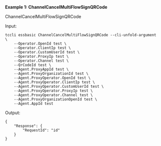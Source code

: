 **Example 1: ChannelCancelMultiFlowSignQRCode**

ChannelCancelMultiFlowSignQRCode

Input: 

```
tccli essbasic ChannelCancelMultiFlowSignQRCode --cli-unfold-argument  \
    --Operator.OpenId test \
    --Operator.ClientIp test \
    --Operator.CustomUserId test \
    --Operator.ProxyIp test \
    --Operator.Channel test \
    --QrCodeId test \
    --Agent.ProxyAppId test \
    --Agent.ProxyOrganizationId test \
    --Agent.ProxyOperator.OpenId test \
    --Agent.ProxyOperator.ClientIp test \
    --Agent.ProxyOperator.CustomUserId test \
    --Agent.ProxyOperator.ProxyIp test \
    --Agent.ProxyOperator.Channel test \
    --Agent.ProxyOrganizationOpenId test \
    --Agent.AppId test
```

Output: 
```
{
    "Response": {
        "RequestId": "id"
    }
}
```

